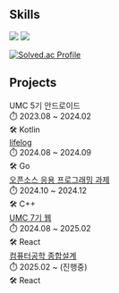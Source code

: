 

## Skills
<img src="https://img.shields.io/badge/React-61DAFB?style=for-the-badge&logo=react&logoColor=white"/>
<img src="https://img.shields.io/badge/C++-00599C?style=for-the-badge&logo=c%2B%2B&logoColor=white"/>



[![Solved.ac Profile](http://mazassumnida.wtf/api/v2/generate_badge?boj=rnk)](https://solved.ac/YOUR_BAEKJOON_ID)

## Projects
UMC 5기 안드로이드  
⏱️ 2023.08 ~ 2024.02  
🛠️ Kotlin   
[lifelog](https://github.com/Life-logger)  
⏱️ 2024.08 ~ 2024.09  
🛠️ Go  
[오픈소스 응용 프로그래밍 과제](https://github.com/rnk00/opensource_project)  
⏱️ 2024.10 ~ 2024.12    
🛠️ C++  
[UMC 7기 웹](https://github.com/Career-Mate)  
⏱️ 2024.08 ~ 2025.02  
🛠️ React    
[컴퓨터공학 종합설계](https://github.com/sallim-me)  
⏱️ 2025.02 ~ (진행중)   
🛠️ React   
